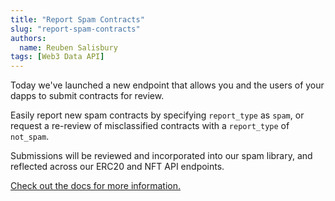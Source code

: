 ```yaml
---
title: "Report Spam Contracts"
slug: "report-spam-contracts"
authors:
  name: Reuben Salisbury
tags: [Web3 Data API]
---
```


Today we've launched a new endpoint that allows you and the users of your dapps to submit contracts for review. 

Easily report new spam contracts by specifying `report_type` as `spam`, or request a re-review of misclassified contracts with a `report_type` of `not_spam`.

Submissions will be reviewed and incorporated into our spam library, and reflected across our ERC20 and NFT API endpoints.

[Check out the docs for more information.](/web3-data-api/evm/reference/contracts-review)
